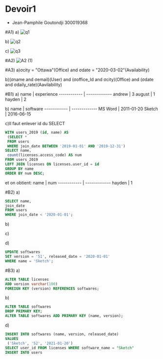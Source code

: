 
# Devoir1
- Jean-Pamphile Goutondji 300019368

#A1)
a)
![q1](https://user-images.githubusercontent.com/43187263/109407483-1e243a00-794f-11eb-9f9e-769d74617260.png)

b)
![q2](https://user-images.githubusercontent.com/43187263/109407542-a99dcb00-794f-11eb-975b-6902b15ba442.png)

c)
![q3](https://user-images.githubusercontent.com/43187263/109407555-bd493180-794f-11eb-8b21-a5748bba8f79.png)

#A2)
![A2 (1)](https://user-images.githubusercontent.com/43187263/109409335-ed003580-795f-11eb-8ec3-48dda7190613.png)

#A3)
a)σcity = "Ottawa"(Office) and σdate = "2020-03-02"(Availability)

b)(σname and σemail)(User) and (σoffice_Id and σcity)(Office) and (σdate and σdaily_rate)(Aavilability) 

#B1)
a)
name   | experience
------------ | -------------
andrew | 3
august | 1
hayden | 2

b)
name   | software
------------ | -------------
MS Word | 2011-01-20
Sketch | 2016-06-15

c)Il faut enlever id du SELECT
```sql
WITH users_2019 (id, name) AS
 (SELECT *
 FROM users
 WHERE join_date BETWEEN '2019-01-01' AND '2019-12-31')
SELECT name,
 count(licenses.access_code) AS num
FROM users_2019
LEFT JOIN licenses ON licenses.user_id = id
GROUP BY name
ORDER BY num DESC;
```
et on obtient:
name   | num
------------ | -------------
hayden | 1

#B2)
a)
```sql
SELECT name,
join_date
FROM users
WHERE join_date < '2020-01-01';
```

b)

c)

d)
```sql
UPDATE softwares
SET version = '51', released_date = '2020-01-01'
WHERE name = 'Sketch';
```

#B3)
a)
```sql
ALTER TABLE licenses
ADD version varchar(100)
FOREIGN KEY (version) REFERENCES softwares;
```
b)
```sql
ALTER TABLE softwares
DROP PRIMARY KEY;
ALTER TABLE softwares ADD PRIMARY KEY (name, version);
```

d)
```sql
INSERT INTO softwares (name, version, released_date)
VALUES
 ('Sketch', '52', '2021-01-20')
SELECT user_id FROM licenses WHERE software_name = "Sketch"
INSERT INTO users

```



